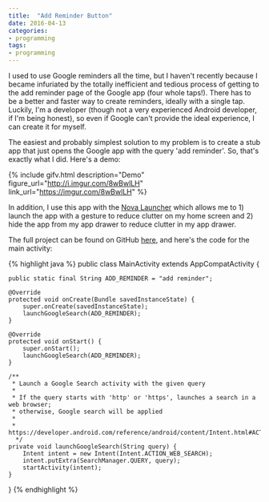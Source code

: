 ```yaml
---
title:  "Add Reminder Button"
date: 2016-04-13
categories:
- programming
tags:
- programming
---
```


I used to use Google reminders all the time, but I haven't recently because I
became infuriated by the totally inefficient and tedious process of getting to
the add reminder page of the Google app (four whole taps!). There has to be a
better and faster way to create reminders, ideally with a single tap. Luckily,
I'm a developer (though not a very experienced Android developer, if I'm being
honest), so even if Google can't provide the ideal experience, I can create it
for myself.

<!--more-->

The easiest and probably simplest solution to my problem is to create a stub app
that just opens the Google app with the query 'add reminder'. So, that's exactly
what I did. Here's a demo:

{% include gifv.html description="Demo" figure_url="http://i.imgur.com/8wBwlLH" link_url="https://imgur.com/8wBwlLH" %}

In addition, I use this app with the [Nova Launcher][nova-launcher] which allows
me to 1) launch the app with a gesture to reduce clutter on my home screen and
2) hide the app from my app drawer to reduce clutter in my app drawer.

The full project can be found on GitHub [here][project-url], and
here's the code for the main activity:

{% highlight java %}
public class MainActivity extends AppCompatActivity {

    public static final String ADD_REMINDER = "add reminder";

    @Override
    protected void onCreate(Bundle savedInstanceState) {
        super.onCreate(savedInstanceState);
        launchGoogleSearch(ADD_REMINDER);
    }

    @Override
    protected void onStart() {
        super.onStart();
        launchGoogleSearch(ADD_REMINDER);
    }

    /**
     * Launch a Google Search activity with the given query
     *
     * If the query starts with 'http' or 'https', launches a search in a web browser;
     * otherwise, Google search will be applied
     *
     * https://developer.android.com/reference/android/content/Intent.html#ACTION_WEB_SEARCH
      */
    private void launchGoogleSearch(String query) {
        Intent intent = new Intent(Intent.ACTION_WEB_SEARCH);
        intent.putExtra(SearchManager.QUERY, query);
        startActivity(intent);
    }
}
{% endhighlight %}


[project-url]: https://github.com/spencewenski/AddReminderButton
[nova-launcher]: http://novalauncher.com/
